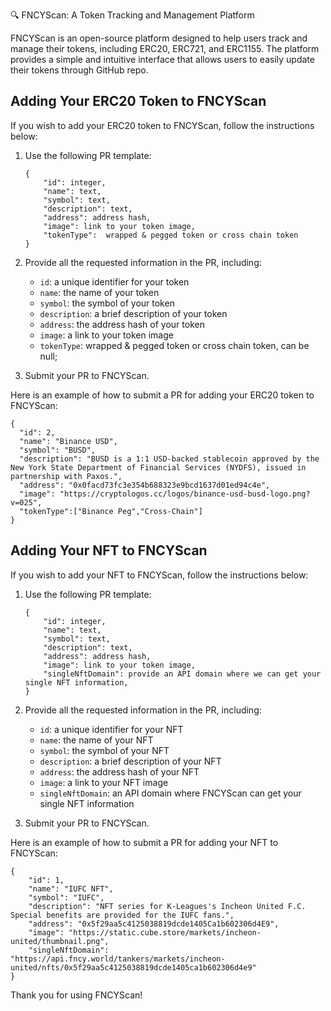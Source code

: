 🔍 FNCYScan: A Token Tracking and Management Platform

FNCYScan is an open-source platform designed to help users track and manage their tokens, including ERC20, ERC721, and ERC1155. The platform provides a simple and intuitive interface that allows users to easily update their tokens through GitHub repo. 

## Adding Your ERC20 Token to FNCYScan

If you wish to add your ERC20 token to FNCYScan, follow the instructions below:

1. Use the following PR template:

   ```
   {
       "id": integer,
       "name": text,
       "symbol": text,
       "description": text,
       "address": address hash,
       "image": link to your token image,
       "tokenType":  wrapped & pegged token or cross chain token
   }
   ```

2. Provide all the requested information in the PR, including:

   - `id`: a unique identifier for your token
   - `name`: the name of your token
   - `symbol`: the symbol of your token
   - `description`: a brief description of your token
   - `address`: the address hash of your token
   - `image`: a link to your token image
   - `tokenType`: wrapped & pegged token or cross chain token, can be null;

3. Submit your PR to FNCYScan.

Here is an example of how to submit a PR for adding your ERC20 token to FNCYScan:

```
{
  "id": 2,
  "name": "Binance USD",
  "symbol": "BUSD",
  "description": "BUSD is a 1:1 USD-backed stablecoin approved by the New York State Department of Financial Services (NYDFS), issued in partnership with Paxos.",
  "address": "0x0facd73fc3e354b688323e9bcd1637d01ed94c4e",
  "image": "https://cryptologos.cc/logos/binance-usd-busd-logo.png?v=025",
  "tokenType":["Binance Peg","Cross-Chain"]
}
```

## Adding Your NFT to FNCYScan

If you wish to add your NFT to FNCYScan, follow the instructions below:

1. Use the following PR template:

   ```
   {
       "id": integer,
       "name": text,
       "symbol": text,
       "description": text,
       "address": address hash,
       "image": link to your token image,
       "singleNftDomain": provide an API domain where we can get your single NFT information,
   }
   ```

2. Provide all the requested information in the PR, including:

   - `id`: a unique identifier for your NFT
   - `name`: the name of your NFT
   - `symbol`: the symbol of your NFT
   - `description`: a brief description of your NFT
   - `address`: the address hash of your NFT
   - `image`: a link to your NFT image
   - `singleNftDomain`: an API domain where FNCYScan can get your single NFT information

3. Submit your PR to FNCYScan.

Here is an example of how to submit a PR for adding your NFT to FNCYScan:

```
{
    "id": 1,
    "name": "IUFC NFT",
    "symbol": "IUFC",
    "description": "NFT series for K-Leagues's Incheon United F.C. Special benefits are provided for the IUFC fans.",
    "address": "0x5f29aa5c4125038819dcde1405Ca1b602306d4E9",
    "image": "https://static.cube.store/markets/incheon-united/thumbnail.png",
    "singleNftDomain": "https://api.fncy.world/tankers/markets/incheon-united/nfts/0x5f29aa5c4125038819dcde1405ca1b602306d4e9"
}
```

Thank you for using FNCYScan!